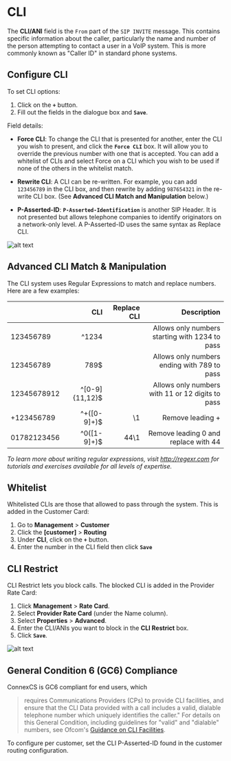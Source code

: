 # CLI

The **CLI/ANI** field is the `From` part of the `SIP INVITE` message. This contains specific information about the caller, particularly the name and number of the person attempting to contact a user in a VoIP system. This is more commonly known as "Caller ID" in standard phone systems.

## Configure CLI
To set CLI options:

1.	Click on the **`+`** button.
2.	Fill out the fields in the dialogue box and **`Save`**.

Field details:

+ **Force CLI**: To change the CLI that is presented for another, enter the CLI you wish to present, and click the **`Force CLI`** box.  It will allow you to override the previous number with one that is accepted. You can add a whitelist of CLIs and select Force on a CLI which you wish to be used if none of the others in the whitelist match.

+ **Rewrite CLI**: A CLI can be re-written. For example, you can add `123456789` in the CLI box, and then rewrite by adding `987654321` in the re-write CLI box. (See **Advanced CLI Match and Manipulation** below.)

+ **P-Asserted-ID**: **`P-Asserted-Identification`** is another SIP Header. It is not presented but allows telephone companies to identify originators on a network-only level. A P-Asserted-ID uses the same syntax as Replace CLI.

![alt text][edit-cli]

## Advanced CLI Match & Manipulation
The CLI system uses Regular Expressions to match and replace numbers. Here are a few examples:

|             |            CLI | Replace CLI |                                      Description |
|-------------|---------------:|------------:|-------------------------------------------------:|
| 123456789   |          ^1234 |             |   Allows only numbers starting with 1234 to pass |
| 123456789   |           789$ |             |      Allows only numbers ending with 789 to pass |
| 12345678912 | ^[0-9]{11,12}$ |             | Allows only numbers with 11 or 12 digits to pass |
| +123456789  |   ^\+([0-9]+)$ |          \1 |                                 Remove leading + |
| 01782123456 |    ^0([1-9]+)$ |        44\1 |             Remove leading 0 and replace with 44 |

*To learn more about writing regular expressions, visit http://regexr.com for tutorials and exercises available for all levels of expertise.*


## Whitelist
Whitelisted CLIs are those that allowed to pass through the system. This is added in the Customer Card:

1. Go to **Management** > **Customer**
1. Click the **[customer]** > **Routing**
1. Under **CLI**, click on the **`+`** button.
1. Enter the number in the CLI field then click **`Save`**

## CLI Restrict
CLI Restrict lets you block calls. The blocked CLI is added in the Provider Rate Card:

1. Click **Management** > **Rate Card**. 
2. Select **Provider Rate Card** (under the Name column).
1. Select **Properties** > **Advanced**.
3. Enter the CLI/ANIs you want to block in the **CLI Restrict** box.
4. Click **`Save`**.

![alt text][recording-7]

## General Condition 6 (GC6) Compliance
ConnexCS is GC6 compliant for end users, which 

> requires Communications Providers (CPs) to provide CLI facilities, and ensure that the CLI Data provided with a call includes a valid, dialable telephone number which uniquely identifies the caller." For details on this General Condition, including guidelines for "valid" and "dialable" numbers, see Ofcom's [Guidance on CLI Facilities](https://www.ofcom.org.uk/__data/assets/pdf_file/0012/113214/statement-guidelines-cli-facilities.pdf).

To configure per customer, set the CLI P-Asserted-ID found in the customer routing configuration. 


[edit-cli]: /customer/img/edit-cli.png "Edit CLI"
[recording-7]: /customer/img/63.png "recording-7"
